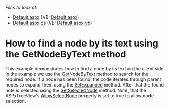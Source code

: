 <!-- default file list -->
*Files to look at*:

* [Default.aspx](./CS/WebSite/Default.aspx) (VB: [Default.aspx](./VB/WebSite/Default.aspx))
* [Default.aspx.cs](./CS/WebSite/Default.aspx.cs) (VB: [Default.aspx.vb](./VB/WebSite/Default.aspx.vb))
<!-- default file list end -->
# How to find a node by its text using the GetNodeByText method


<p>This example demonstrates how to find a node by its text on the client side.<br />
In the example we use the <a href="http://documentation.devexpress.com/#AspNet/DevExpressWebASPxTreeViewScriptsASPxClientTreeView_GetNodeByTexttopic"><u>GetNodeByText</u></a> method to search for the required node. If a node has been found, the code iterates through parent nodes to expand them using the <a href="http://documentation.devexpress.com/#AspNet/DevExpressWebASPxTreeViewScriptsASPxClientTreeViewNode_SetExpandedtopic"><u>SetExpanded</u></a> method. After that the found note is selected using the <a href="http://documentation.devexpress.com/#AspNet/DevExpressWebASPxTreeViewScriptsASPxClientTreeView_SetSelectedNodetopic"><u>SetSelectedNode</u></a> method. Note, that the ASPxTreeView's <a href="http://documentation.devexpress.com/#AspNet/DevExpressWebASPxTreeViewASPxTreeView_AllowSelectNodetopic"><u>AllowSelectNode</u></a> property is set to true to allow node selection.</p>

<br/>


